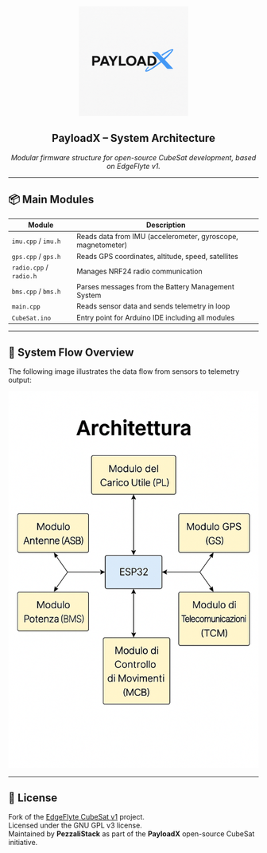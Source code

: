 <p align="center">
  <img src="./PAYLOADX.png" width="220" alt="PayloadX Logo">
</p>

<h2 align="center"><strong>PayloadX – System Architecture</strong></h2>

<p align="center">
  <em>Modular firmware structure for open-source CubeSat development, based on EdgeFlyte v1.</em>
</p>

---

## 📦 Main Modules

| Module               | Description |
|----------------------|-------------|
| `imu.cpp` / `imu.h`  | Reads data from IMU (accelerometer, gyroscope, magnetometer) |
| `gps.cpp` / `gps.h`  | Reads GPS coordinates, altitude, speed, satellites |
| `radio.cpp` / `radio.h` | Manages NRF24 radio communication |
| `bms.cpp` / `bms.h`  | Parses messages from the Battery Management System |
| `main.cpp`           | Reads sensor data and sends telemetry in loop |
| `CubeSat.ino`        | Entry point for Arduino IDE including all modules |

---

## 🔁 System Flow Overview

The following image illustrates the data flow from sensors to telemetry output:

![PayloadX – System Architecture](./architettura.png)

---

## 📄 License

Fork of the [EdgeFlyte CubeSat v1](https://github.com/edgeflyte/CubeSatV1) project.  
Licensed under the GNU GPL v3 license.  
Maintained by **PezzaliStack** as part of the **PayloadX** open-source CubeSat initiative.
